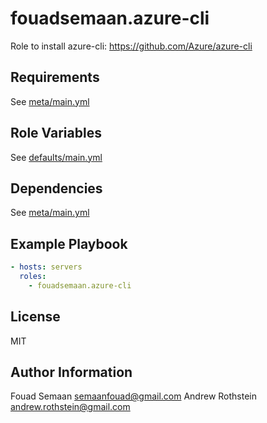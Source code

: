fouadsemaan.azure-cli
=========

Role to install azure-cli: https://github.com/Azure/azure-cli 

Requirements
------------

See [meta/main.yml](meta/main.yml)

Role Variables
--------------

See [defaults/main.yml](defaults/main.yml)

Dependencies
------------

See [meta/main.yml](meta/main.yml)

Example Playbook
----------------

```yml
- hosts: servers
  roles:
    - fouadsemaan.azure-cli
```

License
-------

MIT

Author Information
------------------

Fouad Semaan <semaanfouad@gmail.com>
Andrew Rothstein <andrew.rothstein@gmail.com>
